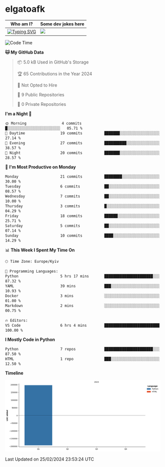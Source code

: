 # elgatoafk

<table>
<thead>
<tr>
<th>Who am I?</th>
<th>Some dev jokes here</th>
</tr>
</thead>
<tbody>
<tr>
<td><a href="https://git.io/typing-svg"><img src="https://readme-typing-svg.demolab.com?font=Fira+Code&pause=1000&color=714EF7&multiline=true&random=false&width=435&height=55&lines=%F0%9F%99%8B%E2%80%8D%E2%99%80%EF%B8%8FHi%2C+I'm+Olena!;I'm+learning+Python+%F0%9F%90%8D" alt="Typing SVG" /></a></td>
<td><img src="https://readme-jokes.vercel.app/api?theme=nightowl&borderColor=%23a70000" /></td>
</tr>
</tbody>
</table>

<!--START_SECTION:waka-->

![Code Time](http://img.shields.io/badge/Code%20Time-6%20hrs%2012%20mins-blue)

**🐱 My GitHub Data** 

> 📦 5.0 kB Used in GitHub's Storage 
 > 
> 🏆 65 Contributions in the Year 2024
 > 
> 🚫 Not Opted to Hire
 > 
> 📜 9 Public Repositories 
 > 
> 🔑 0 Private Repositories 
 > 
**I'm a Night 🦉** 

```text
🌞 Morning                4 commits           █░░░░░░░░░░░░░░░░░░░░░░░░   05.71 % 
🌆 Daytime                19 commits          ███████░░░░░░░░░░░░░░░░░░   27.14 % 
🌃 Evening                27 commits          ██████████░░░░░░░░░░░░░░░   38.57 % 
🌙 Night                  20 commits          ███████░░░░░░░░░░░░░░░░░░   28.57 % 
```
📅 **I'm Most Productive on Monday** 

```text
Monday                   21 commits          ████████░░░░░░░░░░░░░░░░░   30.00 % 
Tuesday                  6 commits           ██░░░░░░░░░░░░░░░░░░░░░░░   08.57 % 
Wednesday                7 commits           ██░░░░░░░░░░░░░░░░░░░░░░░   10.00 % 
Thursday                 3 commits           █░░░░░░░░░░░░░░░░░░░░░░░░   04.29 % 
Friday                   18 commits          ██████░░░░░░░░░░░░░░░░░░░   25.71 % 
Saturday                 5 commits           ██░░░░░░░░░░░░░░░░░░░░░░░   07.14 % 
Sunday                   10 commits          ████░░░░░░░░░░░░░░░░░░░░░   14.29 % 
```


📊 **This Week I Spent My Time On** 

```text
🕑︎ Time Zone: Europe/Kyiv

💬 Programming Languages: 
Python                   5 hrs 17 mins       ██████████████████████░░░   87.32 % 
YAML                     39 mins             ███░░░░░░░░░░░░░░░░░░░░░░   10.93 % 
Docker                   3 mins              ░░░░░░░░░░░░░░░░░░░░░░░░░   01.00 % 
Markdown                 2 mins              ░░░░░░░░░░░░░░░░░░░░░░░░░   00.75 % 

🔥 Editors: 
VS Code                  6 hrs 4 mins        █████████████████████████   100.00 % 
```

**I Mostly Code in Python** 

```text
Python                   7 repos             ██████████████████████░░░   87.50 % 
HTML                     1 repo              ███░░░░░░░░░░░░░░░░░░░░░░   12.50 % 
```



**Timeline**

![Lines of Code chart](https://raw.githubusercontent.com/elgatoafk/elgatoafk/main/assets/bar_graph.png)


 Last Updated on 25/02/2024 23:53:24 UTC
<!--END_SECTION:waka-->
